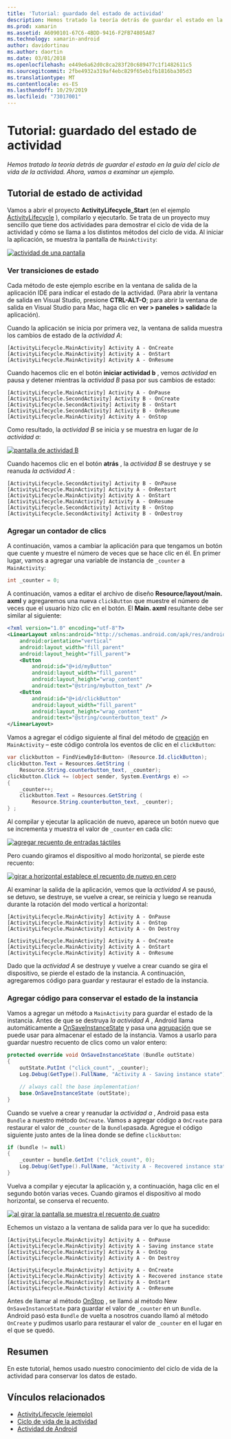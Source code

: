```yaml
---
title: 'Tutorial: guardado del estado de actividad'
description: Hemos tratado la teoría detrás de guardar el estado en la guía del ciclo de vida de la actividad. Ahora, vamos a examinar un ejemplo.
ms.prod: xamarin
ms.assetid: A6090101-67C6-4BDD-9416-F2FB74805A87
ms.technology: xamarin-android
author: davidortinau
ms.author: daortin
ms.date: 03/01/2018
ms.openlocfilehash: e449e6a62d0c8ca283f20c689477c1f1482611c5
ms.sourcegitcommit: 2fbe4932a319af4ebc829f65eb1fb1816ba305d3
ms.translationtype: MT
ms.contentlocale: es-ES
ms.lasthandoff: 10/29/2019
ms.locfileid: "73017001"
---
```

# <a name="walkthrough---saving-the-activity-state"></a>Tutorial: guardado del estado de actividad

_Hemos tratado la teoría detrás de guardar el estado en la guía del ciclo de vida de la actividad. Ahora, vamos a examinar un ejemplo._

## <a name="activity-state-walkthrough"></a>Tutorial de estado de actividad

Vamos a abrir el proyecto **ActivityLifecycle_Start** (en el ejemplo [ActivityLifecycle](https://docs.microsoft.com/samples/xamarin/monodroid-samples/activitylifecycle) ), compilarlo y ejecutarlo. Se trata de un proyecto muy sencillo que tiene dos actividades para demostrar el ciclo de vida de la actividad y cómo se llama a los distintos métodos del ciclo de vida. Al iniciar la aplicación, se muestra la pantalla de `MainActivity`:

[![actividad de una pantalla](saving-state-images/01-activity-a-sml.png)](saving-state-images/01-activity-a.png#lightbox)

### <a name="viewing-state-transitions"></a>Ver transiciones de estado

Cada método de este ejemplo escribe en la ventana de salida de la aplicación IDE para indicar el estado de la actividad. (Para abrir la ventana de salida en Visual Studio, presione **CTRL-ALT-O**; para abrir la ventana de salida en Visual Studio para Mac, haga clic en **ver > paneles > salida**de la aplicación).

Cuando la aplicación se inicia por primera vez, la ventana de salida muestra los cambios de estado de la *actividad A*: 

```shell
[ActivityLifecycle.MainActivity] Activity A - OnCreate
[ActivityLifecycle.MainActivity] Activity A - OnStart
[ActivityLifecycle.MainActivity] Activity A - OnResume
```

Cuando hacemos clic en el botón **iniciar actividad b** , vemos *actividad* en pausa y detener mientras la *actividad B* pasa por sus cambios de estado: 

```shell
[ActivityLifecycle.MainActivity] Activity A - OnPause
[ActivityLifecycle.SecondActivity] Activity B - OnCreate
[ActivityLifecycle.SecondActivity] Activity B - OnStart
[ActivityLifecycle.SecondActivity] Activity B - OnResume
[ActivityLifecycle.MainActivity] Activity A - OnStop
```

Como resultado, la *actividad B* se inicia y se muestra en lugar de *la actividad a*: 

[![pantalla de actividad B](saving-state-images/02-activity-b-sml.png)](saving-state-images/02-activity-b.png#lightbox)

Cuando hacemos clic en el botón **atrás** , la *actividad B* se destruye y se reanuda *la actividad A* : 

```shell
[ActivityLifecycle.SecondActivity] Activity B - OnPause
[ActivityLifecycle.MainActivity] Activity A - OnRestart
[ActivityLifecycle.MainActivity] Activity A - OnStart
[ActivityLifecycle.MainActivity] Activity A - OnResume
[ActivityLifecycle.SecondActivity] Activity B - OnStop
[ActivityLifecycle.SecondActivity] Activity B - OnDestroy
```

### <a name="adding-a-click-counter"></a>Agregar un contador de clics

A continuación, vamos a cambiar la aplicación para que tengamos un botón que cuente y muestre el número de veces que se hace clic en él. En primer lugar, vamos a agregar una variable de instancia de `_counter` a `MainActivity`:

```csharp
int _counter = 0;
```

A continuación, vamos a editar el archivo de diseño **Resource/layout/main. axml** y agregaremos una nueva `clickButton` que muestre el número de veces que el usuario hizo clic en el botón. El **Main. axml** resultante debe ser similar al siguiente: 

```xml
<?xml version="1.0" encoding="utf-8"?>
<LinearLayout xmlns:android="http://schemas.android.com/apk/res/android"
    android:orientation="vertical"
    android:layout_width="fill_parent"
    android:layout_height="fill_parent">
    <Button
        android:id="@+id/myButton"
        android:layout_width="fill_parent"
        android:layout_height="wrap_content"
        android:text="@string/mybutton_text" />
    <Button
        android:id="@+id/clickButton"
        android:layout_width="fill_parent"
        android:layout_height="wrap_content"
        android:text="@string/counterbutton_text" />
</LinearLayout>
```

Vamos a agregar el código siguiente al final del método de [creación](xref:Android.App.Activity.OnCreate*) en `MainActivity` &ndash; este código controla los eventos de clic en el `clickButton`:

```csharp
var clickbutton = FindViewById<Button> (Resource.Id.clickButton);
clickbutton.Text = Resources.GetString (
    Resource.String.counterbutton_text, _counter);
clickbutton.Click += (object sender, System.EventArgs e) =>
{
    _counter++;
    clickbutton.Text = Resources.GetString (
        Resource.String.counterbutton_text, _counter);
} ;
```

Al compilar y ejecutar la aplicación de nuevo, aparece un botón nuevo que se incrementa y muestra el valor de `_counter` en cada clic:

[![agregar recuento de entradas táctiles](saving-state-images/03-touched-sml.png)](saving-state-images/03-touched.png#lightbox)

Pero cuando giramos el dispositivo al modo horizontal, se pierde este recuento:

[![girar a horizontal establece el recuento de nuevo en cero](saving-state-images/05-rotate-nosave-sml.png)](saving-state-images/05-rotate-nosave.png#lightbox)

Al examinar la salida de la aplicación, vemos que la *actividad A* se pausó, se detuvo, se destruye, se vuelve a crear, se reinicia y luego se reanuda durante la rotación del modo vertical a horizontal: 

```shell
[ActivityLifecycle.MainActivity] Activity A - OnPause
[ActivityLifecycle.MainActivity] Activity A - OnStop
[ActivityLifecycle.MainActivity] Activity A - On Destroy

[ActivityLifecycle.MainActivity] Activity A - OnCreate
[ActivityLifecycle.MainActivity] Activity A - OnStart
[ActivityLifecycle.MainActivity] Activity A - OnResume
```

Dado que la *actividad A* se destruye y vuelve a crear cuando se gira el dispositivo, se pierde el estado de la instancia. A continuación, agregaremos código para guardar y restaurar el estado de la instancia.

### <a name="adding-code-to-preserve-instance-state"></a>Agregar código para conservar el estado de la instancia

Vamos a agregar un método a `MainActivity` para guardar el estado de la instancia. Antes de que se destruya *la actividad A* , Android llama automáticamente a [OnSaveInstanceState](xref:Android.App.Activity.OnSaveInstanceState*) y pasa una [agrupación](xref:Android.OS.Bundle) que se puede usar para almacenar el estado de la instancia. Vamos a usarlo para guardar nuestro recuento de clics como un valor entero:

```csharp
protected override void OnSaveInstanceState (Bundle outState)
{
    outState.PutInt ("click_count", _counter);
    Log.Debug(GetType().FullName, "Activity A - Saving instance state");

    // always call the base implementation!
    base.OnSaveInstanceState (outState);    
}
```

Cuando se vuelve a crear y reanudar la *actividad a* , Android pasa esta `Bundle` a nuestro método `OnCreate`. Vamos a agregar código a `OnCreate` para restaurar el valor de `_counter` de la `Bundle`pasada. Agregue el código siguiente justo antes de la línea donde se define `clickbutton`: 

```csharp
if (bundle != null)
{
    _counter = bundle.GetInt ("click_count", 0);
    Log.Debug(GetType().FullName, "Activity A - Recovered instance state");
}
```

Vuelva a compilar y ejecutar la aplicación y, a continuación, haga clic en el segundo botón varias veces. Cuando giramos el dispositivo al modo horizontal, se conserva el recuento.

[![al girar la pantalla se muestra el recuento de cuatro](saving-state-images/06-rotate-save-sml.png)](saving-state-images/06-rotate-save.png#lightbox)

Echemos un vistazo a la ventana de salida para ver lo que ha sucedido:

```shell
[ActivityLifecycle.MainActivity] Activity A - OnPause
[ActivityLifecycle.MainActivity] Activity A - Saving instance state
[ActivityLifecycle.MainActivity] Activity A - OnStop
[ActivityLifecycle.MainActivity] Activity A - On Destroy

[ActivityLifecycle.MainActivity] Activity A - OnCreate
[ActivityLifecycle.MainActivity] Activity A - Recovered instance state
[ActivityLifecycle.MainActivity] Activity A - OnStart
[ActivityLifecycle.MainActivity] Activity A - OnResume
```

Antes de llamar al método [OnStop](xref:Android.App.Activity.OnStop) , se llamó al método New `OnSaveInstanceState` para guardar el valor de `_counter` en un `Bundle`. Android pasó esta `Bundle` de vuelta a nosotros cuando llamó al método `OnCreate` y pudimos usarlo para restaurar el valor de `_counter` en el lugar en el que se quedó.

## <a name="summary"></a>Resumen

En este tutorial, hemos usado nuestro conocimiento del ciclo de vida de la actividad para conservar los datos de estado.

## <a name="related-links"></a>Vínculos relacionados

- [ActivityLifecycle (ejemplo)](https://docs.microsoft.com/samples/xamarin/monodroid-samples/activitylifecycle)
- [Ciclo de vida de la actividad](~/android/app-fundamentals/activity-lifecycle/index.md)
- [Actividad de Android](xref:Android.App.Activity)
